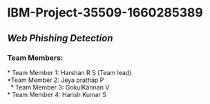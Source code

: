 # IBM-Project-35509-1660285389
## *Web Phishing Detection* 
### Team Members: 
* Team Member 1: Harshan R S (Team lead)<br/> 
*Team Member 2: Jeya prathap P <br/>  
* Team Member 3: GokulKannan V <br/> 
* Team Member 4: Harish Kumar S <br/>
